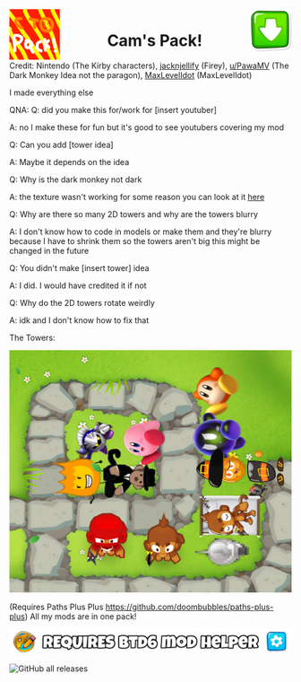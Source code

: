 <a href="https://github.com/CamtheKirby/CamsPack/releases/latest/download/CamsPack.dll">
    <img align="left" alt="Icon" height="90" src="Icon.png">
    <img align="right" alt="Download" height="75" src="https://raw.githubusercontent.com/gurrenm3/BTD-Mod-Helper/master/BloonsTD6%20Mod%20Helper/Resources/DownloadBtn.png">
</a>
<h1 align="center">Cam's Pack!</h1>


Credit:
Nintendo (The Kirby characters), [jacknjellify](https://www.youtube.com/@BFDI) (Firey), [u/PawaMV](https://www.reddit.com/user/PawaMV/) (The Dark Monkey Idea not the paragon), [MaxLevelIdot](https://www.youtube.com/@MaxLevelIdotisbad) (MaxLevelIdot)

I made everything else

QNA:
Q: did you make this for/work for [insert youtuber]

A: no I make these for fun but it's good to see youtubers covering my mod

Q: Can you add [tower idea]

A: Maybe it depends on the idea

Q: Why is the dark monkey not dark

A: the texture wasn't working for some reason you can look at it [here](https://github.com/CamtheKirby/CamsPack/blob/main/Assets/DarkMonkey-Img/DarkMonkeyDisplay.png)

Q: Why are there so many 2D towers and why are the towers blurry

A: I don't know how to code in models or make them and they're blurry because I have to shrink them so the towers aren't big this might be changed in the future

Q: You didn't make [insert tower] idea

A: I did. I would have credited it if not

Q: Why do the 2D towers rotate weirdly

A: idk and I don't know how to fix that

The Towers:

![](29-20-23-152915.png)

(Requires Paths Plus Plus https://github.com/doombubbles/paths-plus-plus) All my mods are in one pack!

[![Requires BTD6 Mod Helper](https://raw.githubusercontent.com/gurrenm3/BTD-Mod-Helper/master/banner.png)](https://github.com/gurrenm3/BTD-Mod-Helper#readme)

![GitHub all releases](https://img.shields.io/github/downloads/CamtheKirby/CamsPack/total)
